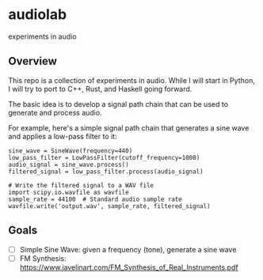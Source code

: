 # audiolab
experiments in audio

## Overview

This repo is a collection of experiments in audio.
While I will start in Python, I will try to port to C++, Rust, and Haskell going forward.

The basic idea is to develop a signal path chain that can be used to generate and process audio.

For example, here's a simple signal path chain that generates a sine wave and applies a low-pass filter to it:

```
sine_wave = SineWave(frequency=440)
low_pass_filter = LowPassFilter(cutoff_frequency=1000)
audio_signal = sine_wave.process()
filtered_signal = low_pass_filter.process(audio_signal)

# Write the filtered signal to a WAV file
import scipy.io.wavfile as wavfile
sample_rate = 44100  # Standard audio sample rate
wavfile.write('output.wav', sample_rate, filtered_signal)
```

## Goals

- [ ] Simple Sine Wave:  given a frequency (tone), generate a sine wave
- [ ] FM Synthesis: https://www.javelinart.com/FM_Synthesis_of_Real_Instruments.pdf
